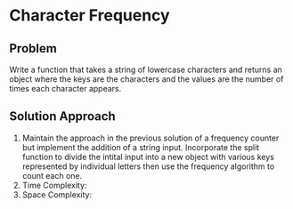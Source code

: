 # Character Frequency

## Problem

Write a function that takes a string of lowercase characters and returns an object where the keys are the characters and the values are the number of times each character appears.

## Solution Approach

1. Maintain the approach in the previous solution of a frequency counter but implement the addition of a string input. Incorporate the split function to
divide the intital input into a new object with various keys represented by individual letters then use the frequency algorithm to count each one.
2. Time Complexity:
3. Space Complexity: